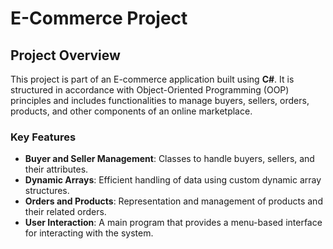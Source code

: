 # E-Commerce Project

## Project Overview
This project is part of an E-commerce application built using **C#**. It is structured in accordance with Object-Oriented Programming (OOP) principles and includes functionalities to manage buyers, sellers, orders, products, and other components of an online marketplace.

### Key Features
- **Buyer and Seller Management**: Classes to handle buyers, sellers, and their attributes.
- **Dynamic Arrays**: Efficient handling of data using custom dynamic array structures.
- **Orders and Products**: Representation and management of products and their related orders.
- **User Interaction**: A main program that provides a menu-based interface for interacting with the system.

